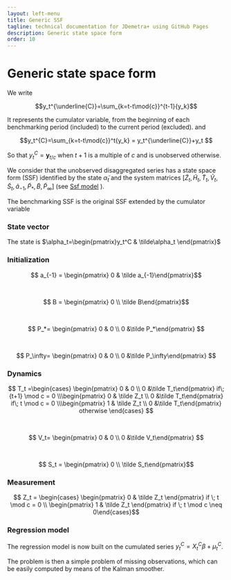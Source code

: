 ```yaml
---
layout: left-menu
title: Generic SSF
tagline: technical documentation for JDemetra+ using GitHub Pages
description: Generic state space form
order: 10
---
```


# Generic state space form


We write

$$y_t^{\underline{C}}=\sum_{k=t-t\mod{c}}^{t-1}{y_k}$$

It represents the cumulator variable, from the beginning of each benchmarking period (included) to the current period (excluded).
and 

$$y_t^{C}=\sum_{k=t-t\mod{c}}^t{y_k} = y_t^{\underline{C}}+y_t $$

So that $y_t^C=\mathbf{y}_{t/c}$  when $t+1$ is a multiple of $c$ and is unobserved otherwise.


We consider that the unobserved disaggregated series has a state space form (SSF) identified by the state $\tilde\alpha_t$ and the system matrices $\left[{\tilde Z}_t,{\tilde H}_t,\tilde T_t,\tilde V_t, \tilde S_t, \tilde a_{-1}, \tilde P_*,\tilde B,\tilde P_\infty \right]$ (see [Ssf model](../model.md) ).

The benchmarking SSF is the original SSF extended by the cumulator variable


### State vector

The state is $\alpha_t=\begin{pmatrix}y_t^C & \tilde\alpha_t \end{pmatrix}$ 

### Initialization

$$ a_{-1} = \begin{pmatrix} 0 & \tilde a_{-1}\end{pmatrix}$$

<br>

$$ B = \begin{pmatrix} 0 \\ \tilde B\end{pmatrix}$$

<br>

$$ P_*= \begin{pmatrix} 0 & 0 \\ 0 &\tilde P_*\end{pmatrix} $$

<br>

$$ P_\infty= \begin{pmatrix} 0 & 0 \\ 0 &\tilde P_\infty\end{pmatrix} $$

### Dynamics

$$ T_t =\begin{cases}  \begin{pmatrix} 0 & 0 \\ 0 &\tilde T_t\end{pmatrix} if\; {t+1} \mod c = 0 \\\begin{pmatrix} 0 & \tilde Z_t \\ 0 &\tilde T_t\end{pmatrix} if\; t \mod c = 0 \\\begin{pmatrix} 1 & \tilde Z_t \\ 0 &\tilde T_t\end{pmatrix}  otherwise \end{cases} $$

<br>

$$ V_t= \begin{pmatrix} 0 & 0 \\ 0 &\tilde V_t\end{pmatrix} $$

<br>

$$ S_t = \begin{pmatrix} 0 \\ \tilde S_t\end{pmatrix}$$


### Measurement

$$ Z_t = \begin{cases} \begin{pmatrix} 0 & \tilde Z_t \end{pmatrix} if \; t \mod c = 0 \\ \begin{pmatrix} 1 & \tilde Z_t \end{pmatrix} if \; t \mod c \neq 0\end{cases}$$


### Regression model

The regression model is now built on the cumulated series $y_t^C = X_t^C \beta+\mu_t^C$.

The problem is then a simple problem of missing observations, which can be easily computed by means of the Kalman smoother. 

